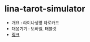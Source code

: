 # lina-tarot-simulator

- 개요 : 라이나생명 타로카드
- 대응기기 : 모바일, 태블릿
- [링크](https://kei5693.github.io/work/portfolio/lina-tarot-simulator/#/)
